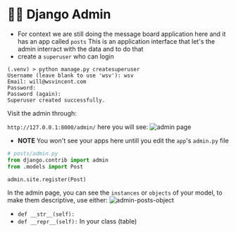 # 💪🏿 Django Admin
- For context we are still doing the message board application here and it has an app called `posts`
This is an application interface that let's the admin interract with the data and to do that
- create a `superuser` who can login
```shell
(.venv) > python manage.py createsuperuser
Username (leave blank to use 'wsv'): wsv
Email: will@wsvincent.com
Password:
Password (again):
Superuser created successfully.
```
Visit the admin through:

`http://127.0.0.1:8000/admin/` here you will see:
![admin page](../assets/admin.jpeg)
- **NOTE** You won't see your apps here untill you edit the `app`'s `admin.py` file
```python
# posts/admin.py
from django.contrib import admin
from .models import Post

admin.site.register(Post)
```
In the admin page, you can see the `instances` or `objects` of your model, to make them descriptive, use either:
![admin-posts-object](../assets/admin-post-object.jpeg)
- `def __str__(self):`
- `def __repr__(self):`
In your class (table)